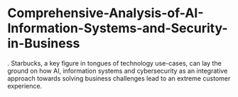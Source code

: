 # Comprehensive-Analysis-of-AI-Information-Systems-and-Security-in-Business
. Starbucks, a key figure in tongues of technology use-cases, can lay the ground on how AI, information systems and cybersecurity as an integrative approach towards solving business challenges lead to an extreme customer experience.

